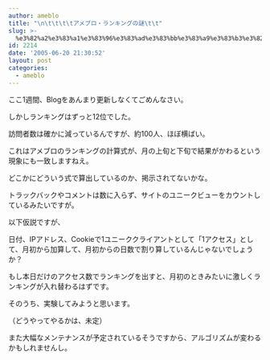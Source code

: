```yaml
---
author: ameblo
title: "\n\t\t\t\tアメブロ・ランキングの謎\t\t"
slug: >-
  %e3%82%a2%e3%83%a1%e3%83%96%e3%83%ad%e3%83%bb%e3%83%a9%e3%83%b3%e3%82%ad%e3%83%b3%e3%82%b0%e3%81%ae%e8%ac%8e
id: 2214
date: '2005-06-20 21:30:52'
layout: post
categories:
  - ameblo
---
```


ここ1週間、Blogをあんまり更新しなくてごめんなさい。

しかしランキングはずっと12位でした。

訪問者数は確かに減っているんですが、約100人、ほぼ横ばい。

これはアメブロのランキングの計算式が、月の上旬と下旬で結果がかわるという現象にも一致しますねえ。

どこかにどういう式で算出しているのか、掲示されてないかな。

トラックバックやコメントは数に入らず、サイトのユニークビューをカウントしているみたいですが。

以下仮説ですが、

日付、IPアドレス、Cookieで1ユニーククライアントとして「1アクセス」として、月初から加算して、月初からの日数で割り算しているんじゃないでしょうか？

もし本日だけのアクセス数でランキングを出すと、月初のときみたいに激しくランキングが入れ替わるはずです。

そのうち、実験してみようと思います。

（どうやってやるかは、未定）

また大幅なメンテナンスが予定されているそうですから、アルゴリズムが変わるかもしれませんし。